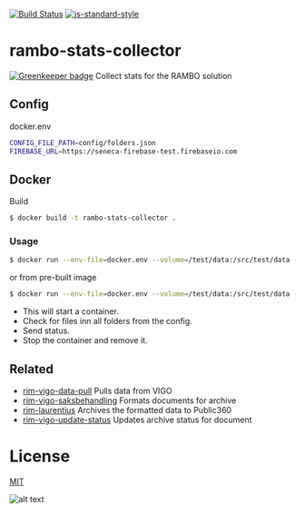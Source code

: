 [![Build Status](https://travis-ci.org/telemark/rambo-stats-collector.svg?branch=master)](https://travis-ci.org/telemark/rambo-stats-collector)
[![js-standard-style](https://img.shields.io/badge/code%20style-standard-brightgreen.svg?style=flat)](https://github.com/feross/standard)

# rambo-stats-collector

[![Greenkeeper badge](https://badges.greenkeeper.io/telemark/rambo-stats-collector.svg)](https://greenkeeper.io/)
Collect stats for the RAMBO solution

## Config

docker.env

```bash
CONFIG_FILE_PATH=config/folders.json
FIREBASE_URL=https://seneca-firebase-test.firebaseio.com
```

## Docker

Build

```bash
$ docker build -t rambo-stats-collector .
```

### Usage

```bash
$ docker run --env-file=docker.env --volume=/test/data:/src/test/data --rm rambo-stats-collector
```

or from pre-built image

```bash
$ docker run --env-file=docker.env --volume=/test/data:/src/test/data --rm telemark/rambo-stats-collector
```

- This will start a container. 
- Check for files inn all folders from the config.
- Send status.
- Stop the container and remove it.

## Related

- [rim-vigo-data-pull](https://github.com/telemark/rim-vigo-data-pull) Pulls data from VIGO
- [rim-vigo-saksbehandling](https://github.com/telemark/rim-vigo-saksbehandling) Formats documents for archive
- [rim-laurentius](https://github.com/telemark/rim-laurentius) Archives the formatted data to Public360
- [rim-vigo-update-status](https://github.com/telemark/rim-vigo-update-status) Updates archive status for document

# License

[MIT](LICENSE)

![alt text](https://robots.kebabstudios.party/rambo-stats-collector.png "Robohash image of rambo-stats-collector")